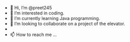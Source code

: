 - 👋 Hi, I’m @preet245
- 👀 I’m interested in coding.
- 🌱 I’m currently learning Java programming.
- 💞️ I’m looking to collaborate on a project of the elevator.
- 
- 📫 How to reach me ...

<!---
preet245/preet245 is a ✨ special ✨ repository because its `README.md` (this file) appears on your GitHub profile.
You can click the Preview link to take a look at your changes.
--->
